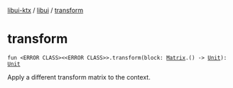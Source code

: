 [libui-ktx](../index.md) / [libui](index.md) / [transform](./transform.md)

# transform

`fun <ERROR CLASS><<ERROR CLASS>>.transform(block: `[`Matrix`](-matrix/index.md)`.() -> `[`Unit`](https://kotlinlang.org/api/latest/jvm/stdlib/kotlin/-unit/index.html)`): `[`Unit`](https://kotlinlang.org/api/latest/jvm/stdlib/kotlin/-unit/index.html)

Apply a different transform matrix to the context.

